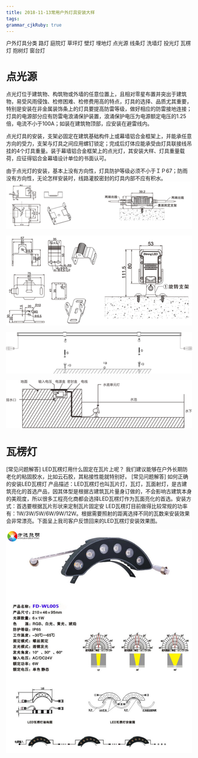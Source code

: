 ```yaml
---
title: 2018-11-13常用户外灯具安装大样
tags: 
grammar_cjkRuby: true
---
```

户外灯具分类
路灯
庭院灯
草坪灯
壁灯
埋地灯
点光源
线条灯
洗墙灯
投光灯
瓦楞灯
抱树灯
窗台灯

# 点光源
点光灯位于建筑物、构筑物或外墙的任意位置上，且相对零星布置并突出于建筑物，易受风雨侵蚀、检修困难、检修费用高的特点，灯具的选择、品质尤其重要，特别是安装在非金属装饰条上的灯具要提高防雷等级，做好相应的防雷接地连接；灯具的电源部分应有防雷电浪涌保护装置，浪涌保护电压为电源额定电压的1.25倍，电流不小于100A；如装在建筑物顶部，应安装在避雷线内。

点光灯具的安装，支架必固定在建筑基础构件上或幕墙铝合金框架上，并能承任意方向的受力，支架与灯具之间应用螺钉锁定；完成后灯体应能承受由灯具联接线吊挂的4个灯具重量。装于幕墙铝合金框架上的点光灯，其安装大样、灯具重量载荷，应征得铝合金幕墙设计单位的书面认可。

由于点光灯的安装，基本上没有方向性，灯具防护等级必须不小于ＩＰ67；防雨没有方向性，无论怎样安装时，线路灌胶密封的灯具内部不应有积水。
![点光源安装大样1-直接安装载体做法](https://www.github.com/sharmer156/xiaoshujiangimg/raw/master/小书匠/1542078987297.png)

![enter description here](https://www.github.com/sharmer156/xiaoshujiangimg/raw/master/小书匠/1542079353494.png)

![enter description here](https://www.github.com/sharmer156/xiaoshujiangimg/raw/master/小书匠/线条灯安装方式.png "线条灯安装方式")

![enter description here](https://www.github.com/sharmer156/xiaoshujiangimg/raw/master/小书匠/1542098162745.png)

# 瓦楞灯

[常见问题解答] LED瓦楞灯用什么固定在瓦片上呢？
我们建议能够在户外长期防老化的粘固胶水，比如云石胶，其粘接性能就特别好。
[常见问题解答] 如何正确的安装LED瓦楞灯
产品描述：LED瓦楞灯也叫瓦片灯，瓦灯，瓦面射灯，是古建筑亮化的首选产品，因其体型是根据古建筑瓦片量身订做的，不会影响古建筑本身的美观度，所以很多工程亮化商都会选择LED瓦楞灯作为瓦面亮化的首选。安装方式：首选要根据瓦片形状来定制瓦片固定安
LED瓦楞灯目前做得比较常规的功率有：1W/3W/5W/6W/9W/12W。根据需要照射的距离选择不同的瓦数来安装效果会非常漂亮。下面呈上我司客户反馈回来的LED瓦楞灯安装效果图。

![enter description here](https://www.github.com/sharmer156/xiaoshujiangimg/raw/master/小书匠/1542165093201.png)